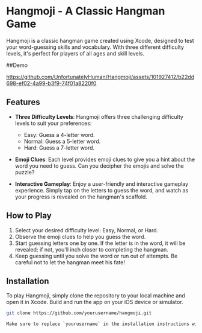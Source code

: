 # Hangmoji - A Classic Hangman Game

Hangmoji is a classic hangman game created using Xcode, designed to test your word-guessing skills and vocabulary. With three different difficulty levels, it's perfect for players of all ages and skill levels.

##Demo


https://github.com/UnfortunatelyHuman/Hangmoji/assets/101927412/b22dd698-ef02-4a99-b3f9-74f01a8220f0



## Features

- **Three Difficulty Levels**: Hangmoji offers three challenging difficulty levels to suit your preferences:
  - Easy: Guess a 4-letter word.
  - Normal: Guess a 5-letter word.
  - Hard: Guess a 7-letter word.

- **Emoji Clues**: Each level provides emoji clues to give you a hint about the word you need to guess. Can you decipher the emojis and solve the puzzle?

- **Interactive Gameplay**: Enjoy a user-friendly and interactive gameplay experience. Simply tap on the letters to guess the word, and watch as your progress is revealed on the hangman's scaffold.

## How to Play

1. Select your desired difficulty level: Easy, Normal, or Hard.
2. Observe the emoji clues to help you guess the word.
3. Start guessing letters one by one. If the letter is in the word, it will be revealed; if not, you'll inch closer to completing the hangman.
4. Keep guessing until you solve the word or run out of attempts. Be careful not to let the hangman meet his fate!

## Installation

To play Hangmoji, simply clone the repository to your local machine and open it in Xcode. Build and run the app on your iOS device or simulator.

```bash
git clone https://github.com/yourusername/hangmoji.git

Make sure to replace `yourusername` in the installation instructions with the actual GitHub username or organization where your Hangmoji app repository is hosted.

